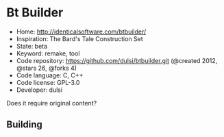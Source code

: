 # Bt Builder

- Home: http://identicalsoftware.com/btbuilder/
- Inspiration: The Bard's Tale Construction Set
- State: beta
- Keyword: remake, tool
- Code repository: https://github.com/dulsi/btbuilder.git (@created 2012, @stars 26, @forks 4)
- Code language: C, C++
- Code license: GPL-3.0
- Developer: dulsi

Does it require original content?

## Building
